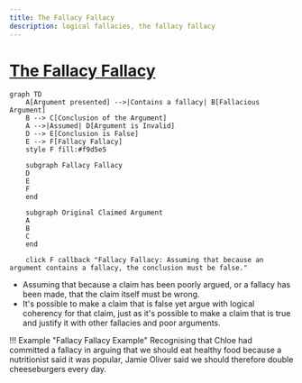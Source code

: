 ```yaml
---
title: The Fallacy Fallacy
description: logical fallacies, the fallacy fallacy
---
```


# [The Fallacy Fallacy](https://philarchive.org/archive/ABETFF-2)

```mermaid
graph TD
    A[Argument presented] -->|Contains a fallacy| B[Fallacious Argument]
    B --> C[Conclusion of the Argument]
    A -->|Assumed| D[Argument is Invalid]
    D --> E[Conclusion is False]
    E --> F[Fallacy Fallacy]
    style F fill:#f9d5e5
    
    subgraph Fallacy Fallacy
    D
    E
    F
    end
    
    subgraph Original Claimed Argument
    A
    B
    C
    end
    
    click F callback "Fallacy Fallacy: Assuming that because an argument contains a fallacy, the conclusion must be false."
```

- Assuming that because a claim has been poorly argued, or a fallacy has been made, that the claim itself must be wrong.
- It's possible to make a claim that is false yet argue with logical coherency for that claim, just as it's possible to make a claim that is true and justify it with other fallacies and poor arguments.

!!! Example "Fallacy Fallacy Example"
    Recognising that Chloe had committed a fallacy in arguing that we should eat healthy food because a nutritionist said it was popular, Jamie Oliver said we should therefore double cheeseburgers every day.
